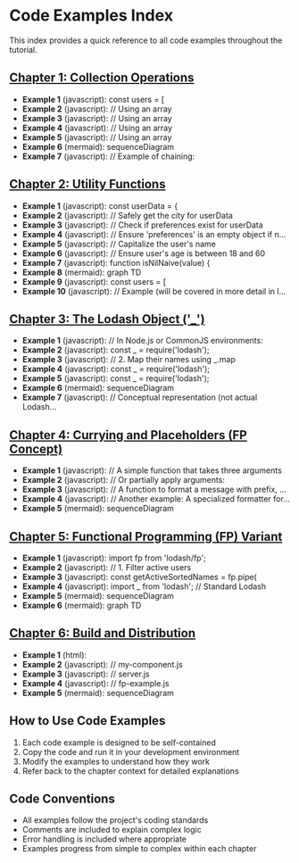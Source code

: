 # Code Examples Index

This index provides a quick reference to all code examples throughout the tutorial.

## [Chapter 1: Collection Operations](chapter_01.md)

- **Example 1** (javascript): const users = [
- **Example 2** (javascript): // Using an array
- **Example 3** (javascript): // Using an array
- **Example 4** (javascript): // Using an array
- **Example 5** (javascript): // Using an array
- **Example 6** (mermaid): sequenceDiagram
- **Example 7** (javascript): // Example of chaining:

## [Chapter 2: Utility Functions](chapter_02.md)

- **Example 1** (javascript): const userData = {
- **Example 2** (javascript): // Safely get the city for userData
- **Example 3** (javascript): // Check if preferences exist for userData
- **Example 4** (javascript): // Ensure 'preferences' is an empty object if n...
- **Example 5** (javascript): // Capitalize the user's name
- **Example 6** (javascript): // Ensure user's age is between 18 and 60
- **Example 7** (javascript): function isNilNaive(value) {
- **Example 8** (mermaid): graph TD
- **Example 9** (javascript): const users = [
- **Example 10** (javascript): // Example (will be covered in more detail in l...

## [Chapter 3: The Lodash Object ('_')](chapter_03.md)

- **Example 1** (javascript): // In Node.js or CommonJS environments:
- **Example 2** (javascript): const _ = require('lodash');
- **Example 3** (javascript): // 2. Map their names using _.map
- **Example 4** (javascript): const _ = require('lodash');
- **Example 5** (javascript): const _ = require('lodash');
- **Example 6** (mermaid): sequenceDiagram
- **Example 7** (javascript): // Conceptual representation (not actual Lodash...

## [Chapter 4: Currying and Placeholders (FP Concept)](chapter_04.md)

- **Example 1** (javascript): // A simple function that takes three arguments
- **Example 2** (javascript): // Or partially apply arguments:
- **Example 3** (javascript): // A function to format a message with prefix, ...
- **Example 4** (javascript): // Another example: A specialized formatter for...
- **Example 5** (mermaid): sequenceDiagram

## [Chapter 5: Functional Programming (FP) Variant](chapter_05.md)

- **Example 1** (javascript): import fp from 'lodash/fp';
- **Example 2** (javascript): // 1. Filter active users
- **Example 3** (javascript): const getActiveSortedNames = fp.pipe(
- **Example 4** (javascript): import _ from 'lodash'; // Standard Lodash
- **Example 5** (mermaid): sequenceDiagram
- **Example 6** (mermaid): graph TD

## [Chapter 6: Build and Distribution](chapter_06.md)

- **Example 1** (html): <!DOCTYPE html>
- **Example 2** (javascript): // my-component.js
- **Example 3** (javascript): // server.js
- **Example 4** (javascript): // fp-example.js
- **Example 5** (mermaid): sequenceDiagram


## How to Use Code Examples

1. Each code example is designed to be self-contained
2. Copy the code and run it in your development environment
3. Modify the examples to understand how they work
4. Refer back to the chapter context for detailed explanations

## Code Conventions

- All examples follow the project's coding standards
- Comments are included to explain complex logic
- Error handling is included where appropriate
- Examples progress from simple to complex within each chapter
